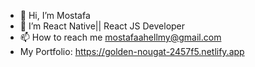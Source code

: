 - 👋 Hi, I’m Mostafa
- 👀 I’m React Native|| React JS Developer 
- 📫 How to reach me mostafaahellmy@gmail.com
-    My Portfolio: https://golden-nougat-2457f5.netlify.app

<!---
Zayn74/Zayn74 is a ✨ special ✨ repository because its `README.md` (this file) appears on your GitHub profile.
You can click the Preview link to take a look at your changes.
--->
